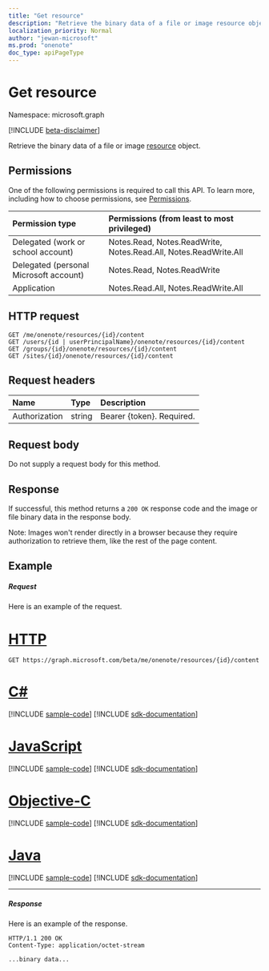 ```yaml
---
title: "Get resource"
description: "Retrieve the binary data of a file or image resource object."
localization_priority: Normal
author: "jewan-microsoft"
ms.prod: "onenote"
doc_type: apiPageType
---
```


# Get resource

Namespace: microsoft.graph

[!INCLUDE [beta-disclaimer](../../includes/beta-disclaimer.md)]

Retrieve the binary data of a file or image [resource](../resources/onenoteresource.md) object.
## Permissions
One of the following permissions is required to call this API. To learn more, including how to choose permissions, see [Permissions](/graph/permissions-reference).

|Permission type      | Permissions (from least to most privileged)              |
|:--------------------|:---------------------------------------------------------|
|Delegated (work or school account) | Notes.Read, Notes.ReadWrite, Notes.Read.All, Notes.ReadWrite.All    |
|Delegated (personal Microsoft account) | Notes.Read, Notes.ReadWrite    |
|Application | Notes.Read.All, Notes.ReadWrite.All |

## HTTP request
<!-- { "blockType": "ignored" } -->
```http
GET /me/onenote/resources/{id}/content
GET /users/{id | userPrincipalName}/onenote/resources/{id}/content
GET /groups/{id}/onenote/resources/{id}/content
GET /sites/{id}/onenote/resources/{id}/content
```

## Request headers
| Name       | Type | Description|
|:-----------|:------|:----------|
| Authorization  | string  | Bearer {token}. Required. |

## Request body
Do not supply a request body for this method.

## Response

If successful, this method returns a `200 OK` response code and the image or file binary data in the response body.

Note: Images won't render directly in a browser because they require authorization to retrieve them, like the rest of the page content.
## Example
##### Request
Here is an example of the request.

# [HTTP](#tab/http)
<!-- {
  "blockType": "request",
  "name": "get_resource"
}-->
```msgraph-interactive
GET https://graph.microsoft.com/beta/me/onenote/resources/{id}/content
```
# [C#](#tab/csharp)
[!INCLUDE [sample-code](../includes/snippets/csharp/get-resource-csharp-snippets.md)]
[!INCLUDE [sdk-documentation](../includes/snippets/snippets-sdk-documentation-link.md)]

# [JavaScript](#tab/javascript)
[!INCLUDE [sample-code](../includes/snippets/javascript/get-resource-javascript-snippets.md)]
[!INCLUDE [sdk-documentation](../includes/snippets/snippets-sdk-documentation-link.md)]

# [Objective-C](#tab/objc)
[!INCLUDE [sample-code](../includes/snippets/objc/get-resource-objc-snippets.md)]
[!INCLUDE [sdk-documentation](../includes/snippets/snippets-sdk-documentation-link.md)]

# [Java](#tab/java)
[!INCLUDE [sample-code](../includes/snippets/java/get-resource-java-snippets.md)]
[!INCLUDE [sdk-documentation](../includes/snippets/snippets-sdk-documentation-link.md)]

---

##### Response
Here is an example of the response.
<!-- {
  "blockType": "response",
  "truncated": true,
  "@odata.type": "stream"
} -->
```http
HTTP/1.1 200 OK
Content-Type: application/octet-stream

...binary data...
```

<!-- uuid: 8fcb5dbc-d5aa-4681-8e31-b001d5168d79
2015-10-25 14:57:30 UTC -->
<!--
{
  "type": "#page.annotation",
  "description": "Get resource",
  "keywords": "",
  "section": "documentation",
  "tocPath": "",
  "suppressions": [
  ]
}
-->


